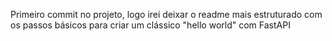 Primeiro commit no projeto, logo irei deixar o readme mais estruturado com os passos básicos para criar um clássico "hello world" com FastAPI